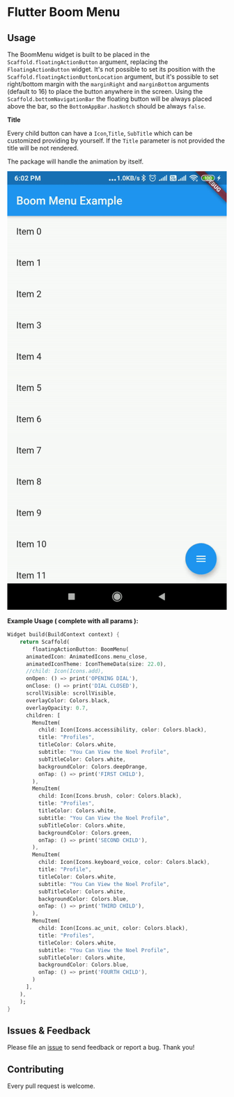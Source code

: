 # Flutter Boom Menu

## Usage

The BoomMenu widget is built to be placed in the `Scaffold.floatingActionButton` argument, replacing the `FloatingActionButton` widget.
It's not possible to set its position with the `Scaffold.floatingActionButtonLocation` argument, but it's possible to set right/bottom margin with the `marginRight` and `marginBottom` arguments (default to 16) to place the button anywhere in the screen.
Using the `Scaffold.bottomNavigationBar` the floating button will be always placed above the bar, so the `BottomAppBar.hasNotch` should be always `false`.

**Title**

Every child button can have a `Icon`,`Title`, `SubTitle` which can be customized providing by yourself. If the `Title` parameter is not provided the title will be not rendered.

The package will handle the animation by itself.

![alt text](https://github.com/Mohanraj153/flutter_boom_menu/blob/master/screenshot/boom-menu-video.gif)

**Example Usage ( complete with all params ):**

```dart
Widget build(BuildContext context) {
    return Scaffold(
        floatingActionButton: BoomMenu(
      animatedIcon: AnimatedIcons.menu_close,
      animatedIconTheme: IconThemeData(size: 22.0),
      //child: Icon(Icons.add),
      onOpen: () => print('OPENING DIAL'),
      onClose: () => print('DIAL CLOSED'),
      scrollVisible: scrollVisible,
      overlayColor: Colors.black,
      overlayOpacity: 0.7,
      children: [
        MenuItem(
          child: Icon(Icons.accessibility, color: Colors.black),
          title: "Profiles",
          titleColor: Colors.white,
          subtitle: "You Can View the Noel Profile",
          subTitleColor: Colors.white,
          backgroundColor: Colors.deepOrange,
          onTap: () => print('FIRST CHILD'),
        ),
        MenuItem(
          child: Icon(Icons.brush, color: Colors.black),
          title: "Profiles",
          titleColor: Colors.white,
          subtitle: "You Can View the Noel Profile",
          subTitleColor: Colors.white,
          backgroundColor: Colors.green,
          onTap: () => print('SECOND CHILD'),
        ),
        MenuItem(
          child: Icon(Icons.keyboard_voice, color: Colors.black),
          title: "Profile",
          titleColor: Colors.white,
          subtitle: "You Can View the Noel Profile",
          subTitleColor: Colors.white,
          backgroundColor: Colors.blue,
          onTap: () => print('THIRD CHILD'),
        ),
        MenuItem(
          child: Icon(Icons.ac_unit, color: Colors.black),
          title: "Profiles",
          titleColor: Colors.white,
          subtitle: "You Can View the Noel Profile",
          subTitleColor: Colors.white,
          backgroundColor: Colors.blue,
          onTap: () => print('FOURTH CHILD'),
        )
      ],
    ),
    );
}
```
## Issues & Feedback

Please file an [issue](https://github.com/Mohanraj153/flutter_boom_menu/issues) to send feedback or report a bug. Thank you!

## Contributing

Every pull request is welcome.
